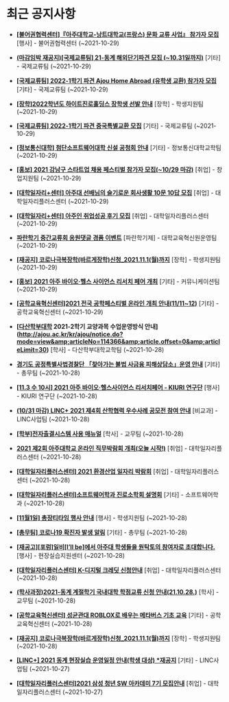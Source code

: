 # 최근 공지사항

* **[[불어권협력센터]『아주대학교-낭트대학교(프랑스) 문화 교류 사업』 참가자 모집](http://ajou.ac.kr/kr/ajou/notice.do?mode=view&amp;articleNo=114402&amp;article.offset=0&amp;articleLimit=30)**
 [행사] - 불어권협력센터 (~2021-10-29)

* **[(마감임박 재공지)[국제교류팀] 21-동계 해외단기파견 모집 (~10.31일까지)](http://ajou.ac.kr/kr/ajou/notice.do?mode=view&amp;articleNo=114398&amp;article.offset=0&amp;articleLimit=30)**
 [기타] - 국제교류팀 (~2021-10-29)

* **[[국제교류팀] 2022-1학기 파견 Ajou Home Abroad (유학생 교환) 참가자 모집](http://ajou.ac.kr/kr/ajou/notice.do?mode=view&amp;articleNo=114397&amp;article.offset=0&amp;articleLimit=30)**
 [기타] - 국제교류팀 (~2021-10-29)

* **[[장학]2022학년도 하이트진로홀딩스 장학생 선발 안내](http://ajou.ac.kr/kr/ajou/notice.do?mode=view&amp;articleNo=114394&amp;article.offset=0&amp;articleLimit=30)**
 [장학] - 학생지원팀 (~2021-10-29)

* **[[국제교류팀] 2022-1학기 파견 중국특별교환 모집](http://ajou.ac.kr/kr/ajou/notice.do?mode=view&amp;articleNo=114388&amp;article.offset=0&amp;articleLimit=30)**
 [기타] - 국제교류팀 (~2021-10-29)

* **[[정보통신대학] 첨단소프트웨어대학 신설 공청회 안내](http://ajou.ac.kr/kr/ajou/notice.do?mode=view&amp;articleNo=114383&amp;article.offset=0&amp;articleLimit=30)**
 [기타] - 정보통신대학교학팀 (~2021-10-29)

* **[[홍보] 2021 강남구 스타트업 채용 페스티벌 참가자 모집(~10/29 마감)](http://ajou.ac.kr/kr/ajou/notice.do?mode=view&amp;articleNo=114380&amp;article.offset=0&amp;articleLimit=30)**
 [취업] - 창업지원팀 (~2021-10-29)

* **[[대학일자리+센터] 아주대 선배님의 슬기로운 회사생활 10문 10답 모집](http://ajou.ac.kr/kr/ajou/notice.do?mode=view&amp;articleNo=114378&amp;article.offset=0&amp;articleLimit=30)**
 [취업] - 대학일자리플러스센터 (~2021-10-29)

* **[[대학일자리+센터] 아주인 취업성공 후기 모집](http://ajou.ac.kr/kr/ajou/notice.do?mode=view&amp;articleNo=114377&amp;article.offset=0&amp;articleLimit=30)**
 [취업] - 대학일자리플러스센터 (~2021-10-29)

* **[파란학기 중간교류회 응원댓글 경품 이벤트](http://ajou.ac.kr/kr/ajou/notice.do?mode=view&amp;articleNo=114372&amp;article.offset=0&amp;articleLimit=30)**
 [파란학기제] - 대학교육혁신원운영팀 (~2021-10-29)

* **[[재공지] 코로나극복장학(바르게장학)신청_2021.11.1(월)까지](http://ajou.ac.kr/kr/ajou/notice.do?mode=view&amp;articleNo=114371&amp;article.offset=0&amp;articleLimit=30)**
 [장학] - 학생지원팀 (~2021-10-29)

* **[[홍보] 2021 아주 바이오·헬스 사이언스 리서치 페어 개최](http://ajou.ac.kr/kr/ajou/notice.do?mode=view&amp;articleNo=114370&amp;article.offset=0&amp;articleLimit=30)**
 [기타] - 커뮤니케이션팀 (~2021-10-29)

* **[[공학교육혁신센터]2021 전국 공학페스티벌 온라인 개최 안내(11/11~12)](http://ajou.ac.kr/kr/ajou/notice.do?mode=view&amp;articleNo=114369&amp;article.offset=0&amp;articleLimit=30)**
 [기타] - 공학교육혁신센터 (~2021-10-29)

* **[[다산학부대학](11/03~) 2021-2학기 교양과목 수업운영방식 안내](http://ajou.ac.kr/kr/ajou/notice.do?mode=view&amp;articleNo=114366&amp;article.offset=0&amp;articleLimit=30)**
 [학사] - 다산학부대학교학팀 (~2021-10-28)

* **[경기도 공정특별사법경찰단 「찾아가는 불법 사금융 피해상담소」운영 안내](http://ajou.ac.kr/kr/ajou/notice.do?mode=view&amp;articleNo=114356&amp;article.offset=0&amp;articleLimit=30)**
 [기타] - 총무팀 (~2021-10-28)

* **[[11.3 수 10시] 2021 아주 바이오·헬스사이언스 리서치페어 - KIURI 연구단](http://ajou.ac.kr/kr/ajou/notice.do?mode=view&amp;articleNo=114354&amp;article.offset=0&amp;articleLimit=30)**
 [행사] - KIURI 연구단 (~2021-10-28)

* **[(10/31 마감) LINC+ 2021 제4회 산학협력 우수사례 공모전 참여 안내](http://ajou.ac.kr/kr/ajou/notice.do?mode=view&amp;articleNo=114352&amp;article.offset=0&amp;articleLimit=30)**
 [비교과] - LINC사업팀 (~2021-10-28)

* **[[학부]전자출결시스템 사용 매뉴얼](http://ajou.ac.kr/kr/ajou/notice.do?mode=view&amp;articleNo=114350&amp;article.offset=0&amp;articleLimit=30)**
 [학사] - 교무팀 (~2021-10-28)

* **[2021 제2회 아주대학교 온라인 직무박람회 개최(오늘 시작!)](http://ajou.ac.kr/kr/ajou/notice.do?mode=view&amp;articleNo=114349&amp;article.offset=0&amp;articleLimit=30)**
 [취업] - 대학일자리플러스센터 (~2021-10-28)

* **[[대학일자리플러스센터] 2021 환경산업 일자리 박람회](http://ajou.ac.kr/kr/ajou/notice.do?mode=view&amp;articleNo=114348&amp;article.offset=0&amp;articleLimit=30)**
 [취업] - 대학일자리플러스센터 (~2021-10-28)

* **[[대학일자리플러스센터]소프트웨어학과 진로소학회 설명회](http://ajou.ac.kr/kr/ajou/notice.do?mode=view&amp;articleNo=114347&amp;article.offset=0&amp;articleLimit=30)**
 [기타] - 소프트웨어학과 (~2021-10-28)

* **[[11월1일] 총장티타임 행사 안내](http://ajou.ac.kr/kr/ajou/notice.do?mode=view&amp;articleNo=114345&amp;article.offset=0&amp;articleLimit=30)**
 [행사] - 학생지원팀 (~2021-10-28)

* **[[총무팀] 코로나19 확진자 발생 알림](http://ajou.ac.kr/kr/ajou/notice.do?mode=view&amp;articleNo=114342&amp;article.offset=0&amp;articleLimit=30)**
 [기타] - 총무팀 (~2021-10-28)

* **[[재공고][포럼]일비[I’ll be]에서 아주대 학생들을 원탁토의 참여자로 초대합니다.](http://ajou.ac.kr/kr/ajou/notice.do?mode=view&amp;articleNo=114341&amp;article.offset=0&amp;articleLimit=30)**
 [행사] - 현장실습지원센터 (~2021-10-28)

* **[[대학일자리플러스센터] K-디지털 크레딧 신청안내](http://ajou.ac.kr/kr/ajou/notice.do?mode=view&amp;articleNo=114340&amp;article.offset=0&amp;articleLimit=30)**
 [취업] - 대학일자리플러스센터 (~2021-10-28)

* **[(학사과정)2021-동계 계절학기 국내대학 학점교류 신청 안내(21.10.28.)](http://ajou.ac.kr/kr/ajou/notice.do?mode=view&amp;articleNo=114339&amp;article.offset=0&amp;articleLimit=30)**
 [학사] - 교무팀 (~2021-10-28)

* **[[공학교육혁신센터] 성균관대 ROBLOX로 배우는 메타버스 기초 교육](http://ajou.ac.kr/kr/ajou/notice.do?mode=view&amp;articleNo=114337&amp;article.offset=0&amp;articleLimit=30)**
 [기타] - 공학교육혁신센터 (~2021-10-28)

* **[[재공지] 코로나극복장학(바르게장학)신청_2021.11.1(월)까지](http://ajou.ac.kr/kr/ajou/notice.do?mode=view&amp;articleNo=114330&amp;article.offset=0&amp;articleLimit=30)**
 [장학] - 학생지원팀 (~2021-10-28)

* **[[LINC+] 2021 동계 현장실습 운영일정 안내(학생 대상) *재공지](http://ajou.ac.kr/kr/ajou/notice.do?mode=view&amp;articleNo=114329&amp;article.offset=0&amp;articleLimit=30)**
 [기타] - LINC사업팀 (~2021-10-27)

* **[[대학일자리플러스센터]2021 삼성 청년 SW 아카데미 7기 모집안내](http://ajou.ac.kr/kr/ajou/notice.do?mode=view&amp;articleNo=114319&amp;article.offset=0&amp;articleLimit=30)**
 [취업] - 대학일자리플러스센터 (~2021-10-27)
